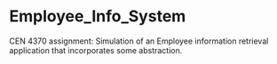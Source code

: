 # Employee_Info_System
CEN 4370 assignment: Simulation of an Employee information retrieval application that incorporates some abstraction.
